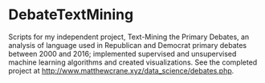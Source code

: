 # DebateTextMining
Scripts for my independent project, Text-Mining the Primary Debates, an analysis of language used in Republican and Democrat primary debates between 2000 and 2016; implemented supervised and unsupervised machine learning algorithms and created visualizations.  See the completed project at http://www.matthewcrane.xyz/data_science/debates.php.
